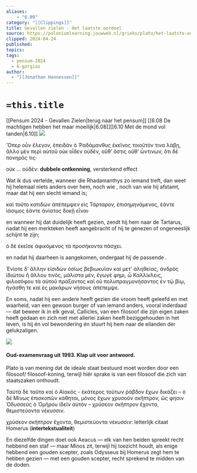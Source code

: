 ```yaml
---
aliases:
    - "6.09"
category: "[[Clippings]]"
title: Gevallen zielen - Het laatste oordeel
source: https://poloniumlearning.jouwweb.nl/grieks/plato/het-laatste-oordeel
clipped: 2024-04-24
published:
topics:
tags:
  - pensum-2024
  - 6-gorgias
author:
  - "[[Jonathan Hannessen]]"
---
```

# `=this.title`

[[Pensum 2024 - Gevallen Zielen|terug naar het pensum]]
[[6.08 De machtigen hebben het maar moeilijk|6.08]][[6.10 Met de mond vol tanden|6.10]]
 [![](https://primary.jwwb.nl/public/z/z/j/temp-srmwdybokmzhdiosysoa/63e436f1-c61b-42b4-a4ad-00f870e10a93.gif?enable-io=true&enable=upscale&crop=480%2C60%2Cx0%2Cy20%2Csafe&width=313&height=39)](https://poloniumlearning.jouwweb.nl/grieks/plato)

Ὅπερ οὖν ἔλεγον, ἐπειδὰν ὁ Ῥαδάμανθυς ἐκεῖνος τοιοῦτόν τινα λάβῃ, ἄλλο μὲν περὶ αὐτοῦ οὐκ οἶδεν οὐδέν, οὔθ’ ὅστις οὔθ’ ὧντινων, ὅτι δὲ πονηρός τις·

οὐκ … οὐδέν: **dubbele ontkenning**, versterkend effect

Wat ik dus vertelde, wanneer die Rhadamanthys zo iemand treft, dan weet hij helemaal niets anders over hem, noch wie <hij is>, noch van wie hij afstamt, maar <wel> dat hij een slecht iemand is;

καὶ τοῦτο κατιδὼν ἀπέπεμψεν εἰς Τάρταρον, ἐπισημηνάμενος, ἐάντε ἰάσιμος ἐάντε ἀνίατος δοκῇ εἶναι·

en wanneer hij dat duidelijk heeft gezien, zendt hij hem naar de Tartarus, nadat hij een merkteken heeft aangebracht of hij te genezen of ongeneeslijk schijnt te zijn;

ὁ δὲ ἐκεῖσε ἀφικόμενος τὰ προσήκοντα πάσχει.

en nadat hij daarheen is aangekomen, ondergaat hij de passende <straffen>.

Ἐνίοτε δ’ ἄλλην εἰσιδὼν ὁσίως βεβιωκυῖαν καὶ μετ’ ἀληθείας, ἀνδρὸς ἰδιώτου ἢ ἄλλου τινός, μάλιστα μέν, ἔγωγέ φημι, ὦ Καλλίκλεις, φιλοσόφου τὰ αὑτοῦ πράξαντος καὶ οὐ πολυπραγμονήσαντος ἐν τῷ βίῳ, ἠγάσθη τε καὶ ἐς μακάρων νήσους ἀπέπεμψε.

En soms, nadat hij een andere <ziel> heeft gezien die vroom heeft geleefd en met waarheid, van een gewoon burger of van iemand anders, vooral inderdaad — dat beweer ik in elk geval, Callicles, van een filosoof die zijn eigen zaken heeft gedaan en zich niet met allerlei zaken heeft beziggehouden in het <openbare> leven, is hij én vol bewondering én stuurt hij hem naar de eilanden der gelukzaligen.

 ![](https://primary.jwwb.nl/public/z/z/j/temp-srmwdybokmzhdiosysoa/hzk8yv/image-1.png?enable-io=true&enable=upscale&crop=1514%2C146%2Cx0%2Cy1%2Csafe&width=478&height=46)

#### Oud-examenvraag uit 1993. Klap uit voor antwoord.

Plato is van mening dat de ideale staat bestuurd moet worden door een filosoof/ filosoof-koning, terwijl híér sprake is van een filosoof die zich van staatszaken onthoudt.

Ταὐτὰ δὲ ταῦτα καὶ ὁ Αἰακός - ἑκάτερος τούτων ῥάβδον ἔχων δικάζει – ὁ δὲ Μίνως ἐπισκοπῶν κάθηται, μόνος ἔχων χρυσοῦν σκῆπτρον, ὥς φησιν Ὀδυσσεὺς ὁ Ὁμήρου ἰδεῖν αὐτὸν – χρύσεον σκῆπτρον ἔχοντα, θεμιστεύοντα νέκυσσιν.

χρύσεον σκῆπτρον ἔχοντα, θεμιστεύοντα νέκυσσιν: letterlijk citaat Homerus (**intertekstualiteit**)

En diezelfde dingen doet ook Aeacus — elk van hen beiden spreekt recht hebbend een staf — maar Minos zit, terwijl hij toezicht houdt, als enige hebbend een gouden scepter, zoals Odysseus bij Homerus zegt hem te hebben gezien — met een gouden scepter, recht sprekend te midden van de doden.
